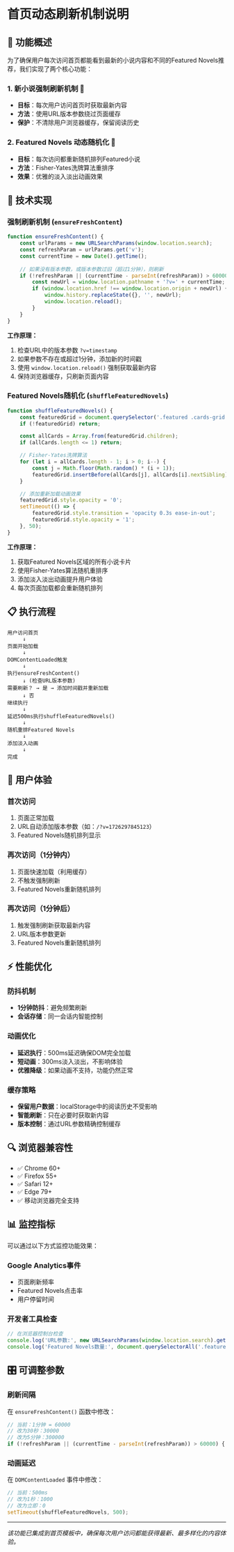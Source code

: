 # 首页动态刷新机制说明

## 🎯 功能概述

为了确保用户每次访问首页都能看到最新的小说内容和不同的Featured Novels推荐，我们实现了两个核心功能：

### 1. 新小说强制刷新机制 🔄
- **目标**：每次用户访问首页时获取最新内容
- **方法**：使用URL版本参数绕过页面缓存
- **保护**：不清除用户浏览器缓存，保留阅读历史

### 2. Featured Novels 动态随机化 🎲
- **目标**：每次访问都重新随机排列Featured小说
- **方法**：Fisher-Yates洗牌算法重排序
- **效果**：优雅的淡入淡出动画效果

## 🔧 技术实现

### 强制刷新机制 (`ensureFreshContent`)

```javascript
function ensureFreshContent() {
    const urlParams = new URLSearchParams(window.location.search);
    const refreshParam = urlParams.get('v');
    const currentTime = new Date().getTime();
    
    // 如果没有版本参数，或版本参数过旧（超过1分钟），则刷新
    if (!refreshParam || (currentTime - parseInt(refreshParam)) > 60000) {
        const newUrl = window.location.pathname + '?v=' + currentTime;
        if (window.location.href !== window.location.origin + newUrl) {
            window.history.replaceState({}, '', newUrl);
            window.location.reload();
        }
    }
}
```

**工作原理：**
1. 检查URL中的版本参数 `?v=timestamp`
2. 如果参数不存在或超过1分钟，添加新的时间戳
3. 使用 `window.location.reload()` 强制获取最新内容
4. 保持浏览器缓存，只刷新页面内容

### Featured Novels随机化 (`shuffleFeaturedNovels`)

```javascript
function shuffleFeaturedNovels() {
    const featuredGrid = document.querySelector('.featured .cards-grid');
    if (!featuredGrid) return;

    const allCards = Array.from(featuredGrid.children);
    if (allCards.length <= 1) return;

    // Fisher-Yates洗牌算法
    for (let i = allCards.length - 1; i > 0; i--) {
        const j = Math.floor(Math.random() * (i + 1));
        featuredGrid.insertBefore(allCards[j], allCards[i].nextSibling);
    }

    // 添加重新加载动画效果
    featuredGrid.style.opacity = '0';
    setTimeout(() => {
        featuredGrid.style.transition = 'opacity 0.3s ease-in-out';
        featuredGrid.style.opacity = '1';
    }, 50);
}
```

**工作原理：**
1. 获取Featured Novels区域的所有小说卡片
2. 使用Fisher-Yates算法随机重排序
3. 添加淡入淡出动画提升用户体验
4. 每次页面加载都会重新随机排列

## 📋 执行流程

```
用户访问首页
     ↓
页面开始加载
     ↓
DOMContentLoaded触发
     ↓
执行ensureFreshContent()
     ↓ (检查URL版本参数)
需要刷新？ → 是 → 添加时间戳并重新加载
     ↓ 否
继续执行
     ↓
延迟500ms执行shuffleFeaturedNovels()
     ↓
随机重排Featured Novels
     ↓
添加淡入动画
     ↓
完成
```

## 🎨 用户体验

### 首次访问
1. 页面正常加载
2. URL自动添加版本参数（如：`/?v=1726297845123`）
3. Featured Novels随机排列显示

### 再次访问（1分钟内）
1. 页面快速加载（利用缓存）
2. 不触发强制刷新
3. Featured Novels重新随机排列

### 再次访问（1分钟后）
1. 触发强制刷新获取最新内容
2. URL版本参数更新
3. Featured Novels重新随机排列

## ⚡ 性能优化

### 防抖机制
- **1分钟防抖**：避免频繁刷新
- **会话存储**：同一会话内智能控制

### 动画优化
- **延迟执行**：500ms延迟确保DOM完全加载
- **短动画**：300ms淡入淡出，不影响体验
- **优雅降级**：如果动画不支持，功能仍然正常

### 缓存策略
- **保留用户数据**：localStorage中的阅读历史不受影响
- **智能刷新**：只在必要时获取新内容
- **版本控制**：通过URL参数精确控制缓存

## 🔍 浏览器兼容性

- ✅ Chrome 60+
- ✅ Firefox 55+
- ✅ Safari 12+
- ✅ Edge 79+
- ✅ 移动浏览器完全支持

## 📊 监控指标

可以通过以下方式监控功能效果：

### Google Analytics事件
- 页面刷新频率
- Featured Novels点击率
- 用户停留时间

### 开发者工具检查
```javascript
// 在浏览器控制台检查
console.log('URL参数:', new URLSearchParams(window.location.search).get('v'));
console.log('Featured Novels数量:', document.querySelectorAll('.featured .novel-card').length);
```

## 🎛️ 可调整参数

### 刷新间隔
在 `ensureFreshContent()` 函数中修改：
```javascript
// 当前：1分钟 = 60000
// 改为30秒：30000
// 改为5分钟：300000
if (!refreshParam || (currentTime - parseInt(refreshParam)) > 60000) {
```

### 动画延迟
在 `DOMContentLoaded` 事件中修改：
```javascript
// 当前：500ms
// 改为1秒：1000
// 改为立即：0
setTimeout(shuffleFeaturedNovels, 500);
```

---

*该功能已集成到首页模板中，确保每次用户访问都能获得最新、最多样化的内容体验。*
